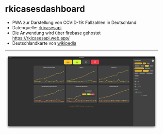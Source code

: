 # rkicasesdashboard

- PWA zur Darstellung von COVID-19: Fallzahlen in Deutschland
- Datenquelle: [rkicasesapi](https://github.com/fabianhinz/rkicasesapi)
- Die Anwendung wird über firebase gehostet https://rkicasesapi.web.app/
- Deutschlandkarte von [wikipedia](https://upload.wikimedia.org/wikipedia/commons/e/e3/Karte_Deutschland.svg)

___

![](./pwa.png)
